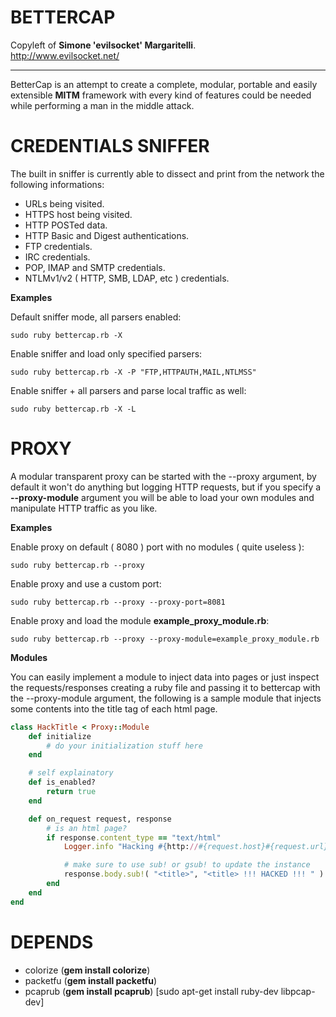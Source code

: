BETTERCAP
==

Copyleft of **Simone 'evilsocket' Margaritelli**.  
http://www.evilsocket.net/

---

BetterCap is an attempt to create a complete, modular, portable and easily extensible **MITM** framework with every kind of features could be needed while performing a man in the middle attack.  

CREDENTIALS SNIFFER
===

The built in sniffer is currently able to dissect and print from the network the following informations:

- URLs being visited.
- HTTPS host being visited.
- HTTP POSTed data.
- HTTP Basic and Digest authentications.
- FTP credentials.
- IRC credentials.
- POP, IMAP and SMTP credentials.
- NTLMv1/v2 ( HTTP, SMB, LDAP, etc ) credentials.

**Examples**

Default sniffer mode, all parsers enabled:
    
    sudo ruby bettercap.rb -X
    
Enable sniffer and load only specified parsers:
    
    sudo ruby bettercap.rb -X -P "FTP,HTTPAUTH,MAIL,NTLMSS"

Enable sniffer + all parsers and parse local traffic as well:
    
    sudo ruby bettercap.rb -X -L
    
PROXY
===

A modular transparent proxy can be started with the --proxy argument, by default it won't do anything 
but logging HTTP requests, but if you specify a **--proxy-module** argument you will be able to load
your own modules and manipulate HTTP traffic as you like.  

**Examples**

Enable proxy on default ( 8080 ) port with no modules ( quite useless ): 
    
    sudo ruby bettercap.rb --proxy

Enable proxy and use a custom port:
    
    sudo ruby bettercap.rb --proxy --proxy-port=8081
    
Enable proxy and load the module **example_proxy_module.rb**:
    
    sudo ruby bettercap.rb --proxy --proxy-module=example_proxy_module.rb

**Modules**

You can easily implement a module to inject data into pages or just inspect the
requests/responses creating a ruby file and passing it to bettercap with the --proxy-module argument, 
the following is a sample module that injects some contents into the title tag of each html page.

```ruby
class HackTitle < Proxy::Module
    def initialize
        # do your initialization stuff here
    end

    # self explainatory
    def is_enabled?
        return true
    end

    def on_request request, response
        # is an html page?
        if response.content_type == "text/html"
            Logger.info "Hacking #{http://#{request.host}#{request.url}} title tag"

            # make sure to use sub! or gsub! to update the instance
            response.body.sub!( "<title>", "<title> !!! HACKED !!! " )
        end
    end
end
```

DEPENDS
===
- colorize (**gem install colorize**)
- packetfu (**gem install packetfu**)
- pcaprub  (**gem install pcaprub**) [sudo apt-get install ruby-dev libpcap-dev]

